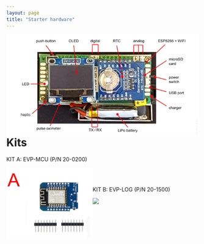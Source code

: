 ```yaml
---
layout: page
title: "Starter hardware"
---
```


<img style="float: left;" src="/photos/LV-IMG-016 20-0000 Elvee Pulse v5 - Caracteristicas.png">
<br/><br/>

<h1>Kits</h1>

KIT A: EVP-MCU (P/N 20-0200)

<img style="float: left;" src="/photos/LV-IMG-029-v2 20-0200 kit A parts.png">
<br/><br/>

KIT B: EVP-LOG (P/N 20-1500)

<img style="float: left;" src="/photos/LV-IMG-030 20-1500 kit B parts.png">
<br/><br/>